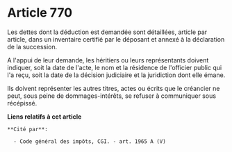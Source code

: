 # Article 770

Les dettes dont la déduction est demandée sont détaillées, article par article, dans un inventaire certifié par le déposant
et annexé à la déclaration de la succession.

A l'appui de leur demande, les héritiers ou leurs représentants doivent indiquer, soit la date de l'acte, le nom et la
résidence de l'officier public qui l'a reçu, soit la date de la décision judiciaire et la juridiction dont elle émane.

Ils doivent représenter les autres titres, actes ou écrits que le créancier ne peut, sous peine de dommages-intérêts, se
refuser à communiquer sous récépissé.

**Liens relatifs à cet article**

	**Cité par**:

	  - Code général des impôts, CGI. - art. 1965 A (V)
